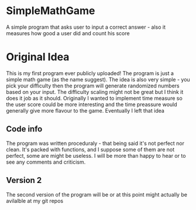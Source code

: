 # SimpleMathGame
A simple program that asks user to input a correct answer - also it measures how good a user did and count his score

<h1> Original Idea </h1>
<p>This is my first program ever publicly uploaded! The program is just a simple math game (as the name suggest). The idea is also very simple - you pick your difficulty
then the program will generate randomized numbers based on your input. The difficulty scaling might not be great but I think it does it job as it should. Originally 
I wanted to implement time measure so the user score could be more interesting and the time preassure would generally give more flavour to the game. Eventually I left
that idea</p>
<h2> Code info </h2>
<p>The program was written proceduraly - that being said it's not perfect nor clean. It's packed with functions, and I suppose some of them are not perfect, some are
might be useless. I will be more than happy to hear or to see any comments and criticism.</p>
<h2> Version 2 </h2>
<p> The second version of the program will be or at this point might actually be avilalble at my git repos </p>
